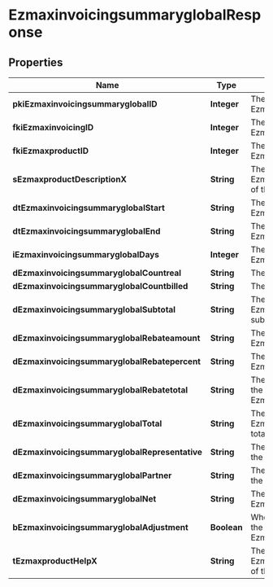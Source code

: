 

# EzmaxinvoicingsummaryglobalResponse

## Properties

Name | Type | Description | Notes
------------ | ------------- | ------------- | -------------
**pkiEzmaxinvoicingsummaryglobalID** | **Integer** | The unique ID of the Ezmaxinvoicingsummaryglobal |  [optional]
**fkiEzmaxinvoicingID** | **Integer** | The unique ID of the Ezmaxinvoicing |  [optional]
**fkiEzmaxproductID** | **Integer** | The unique ID of the Ezmaxproduct | 
**sEzmaxproductDescriptionX** | **String** | The description of the Ezmaxproduct in the language of the requester | 
**dtEzmaxinvoicingsummaryglobalStart** | **String** | The start date for the Ezmaxinvoicingsummaryglobal | 
**dtEzmaxinvoicingsummaryglobalEnd** | **String** | The end date for the Ezmaxinvoicingsummaryglobal | 
**iEzmaxinvoicingsummaryglobalDays** | **Integer** | The number of days for the Ezmaxinvoicingsummaryglobal | 
**dEzmaxinvoicingsummaryglobalCountreal** | **String** | The count item calculated | 
**dEzmaxinvoicingsummaryglobalCountbilled** | **String** | The count item billed | 
**dEzmaxinvoicingsummaryglobalSubtotal** | **String** | The Ezmaxinvoicingsummaryglobal subtotal | 
**dEzmaxinvoicingsummaryglobalRebateamount** | **String** | The rebate amount for the Ezmaxinvoicingsummaryglobal | 
**dEzmaxinvoicingsummaryglobalRebatepercent** | **String** | The rebate percentage of the Ezmaxinvoicingsummaryglobal | 
**dEzmaxinvoicingsummaryglobalRebatetotal** | **String** | The rebate amount total for the Ezmaxinvoicingsummaryglobal | 
**dEzmaxinvoicingsummaryglobalTotal** | **String** | The Ezmaxinvoicingsummaryglobal total | 
**dEzmaxinvoicingsummaryglobalRepresentative** | **String** | The amount of commission for the representative |  [optional]
**dEzmaxinvoicingsummaryglobalPartner** | **String** | The amount of commission for the partner |  [optional]
**dEzmaxinvoicingsummaryglobalNet** | **String** | The net amount of the Ezmaxinvoicingsummaryglobal |  [optional]
**bEzmaxinvoicingsummaryglobalAdjustment** | **Boolean** | Whether it is adjustment for the Ezmaxinvoicingsummaryglobal | 
**tEzmaxproductHelpX** | **String** | The help message of the Ezmaxproduct in the language of the requester | 




